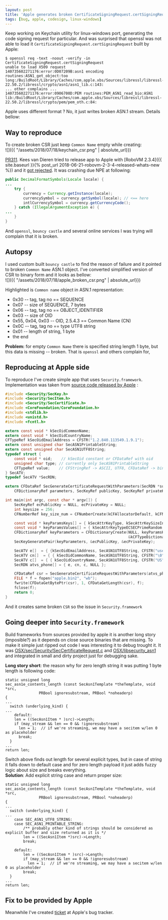 ```yaml
---
layout: post
title: 'Apple generates broken CertificateSigningRequest.certSigningRequest but its ok (for Apple)'
tags: [bug, apple, codesign, linux-windows]
---
```


Keep working on Keychain utility for linux-windows port, generating the code signing request for particular. And was surprised that openssl was not able to load it `CertificateSigningRequest.certSigningRequest` built by Apple:
```
$ openssl req -text -noout -verify -in CertificateSigningRequest.certSigningRequest
unable to load X509 request
140735602271176:error:0D07209B:asn1 encoding routines:ASN1_get_object:too long:/BuildRoot/Library/Caches/com.apple.xbs/Sources/libressl/libressl-22.50.2/libressl/crypto/asn1/asn1_lib.c:143:
... other complains ...
140735602271176:error:0906700D:PEM routines:PEM_ASN1_read_bio:ASN1 lib:/BuildRoot/Library/Caches/com.apple.xbs/Sources/libressl/libressl-22.50.2/libressl/crypto/pem/pem_oth.c:84:
```
Apple uses different format ? No, it just writes broken ASN.1 stream. Details bellow:  
<!-- more -->

## Way to reproduce
To create broken CSR just keep `Common Name` empty while creating:  
![]({{ "/assets/2018/07/18/keychain_csr.png" | absolute_url}})

[PR311](https://github.com/MobiVM/robovm/pull/311). Kees van Dieren tried to release app to Apple with [RoboVM 2.3.4]({{ site.baseurl }}{% post_url 2018-06-21-robovm-2-3-4-released-whats-new %}) and it [got rejected](https://gitter.im/MobiVM/robovm?at=5b2bfd8c72b31d3691e508a7). It was crashing due NPE at following:
```java
public DecimalFormatSymbols(Locale locale) {
...
    try {
        currency = Currency.getInstance(locale);
        currencySymbol = currency.getSymbol(locale); // <== here
        intlCurrencySymbol = currency.getCurrencyCode();
    } catch (IllegalArgumentException e) {
...
    }
}
```

And `openssl`, `bouncy castle` and several online services I was trying will complain that it is broken.

## Autopsy
I used custom built `bouncy castle` to find the reason of failure and it pointed to broken `Common Name` ASN.1 object. I've converted simplified version of CSR to binary form and it looks as bellow:  
![]({{ "/assets/2018/07/18/apple_broken_csr.png" | absolute_url}})

Highlighted is `Common name` object in ASN.1 representation:
* 0x30 -- tag, tag no == SEQUENCE
* 0x07 -- size of SEQUENCE, 7 bytes
* 0x06 -- tag, tag no == OBJECT_IDENTIFIER
* 0x03 -- size of OID
* 0x55, 0x04, 0x03 -- OID, 2.5.4.3 == Common Name (CN)
* 0x0C -- tag, tag no == type UTF8 string
* 0x01 -- length of string, 1 byte
* the end

**Problem:**  for empty `Common Name` there is specified string length 1 byte, but this data is missing -- broken. That is `openssl` and others complain for,

## Reproducing at Apple side
To reproduce I've create simple app that uses `Security.framework`. Implementation was taken from [source code released by Apple](https://opensource.apple.com/source/Security/Security-58286.41.2/) :
```c
#include <Security/SecKey.h>
#include <Security/SecItem.h>
#include <Security/SecCertificate.h>
#include <CoreFoundation/CoreFoundation.h>
#include <stdlib.h>
#include <unistd.h>
#include <fcntl.h>

extern const void * kSecOidCommonName;
extern const void * kSecOidCountryName;
CFTypeRef kSecOidEmailAddress = CFSTR("1.2.840.113549.1.9.1");
extern const unsigned char SecASN1PrintableString;
extern const unsigned char SecASN1UTF8String;
typedef struct {
    const void * oid;    // kSecOid constant or CFDataRef with oid
    unsigned char type; // currently only SecASN1PrintableString
    CFTypeRef value;    // CFStringRef -> ASCII, UTF8, CFDataRef -> binary
} SecATV;
typedef SecATV *SecRDN;

extern CFDataRef SecGenerateCertificateRequestWithParameters(SecRDN *subject,
    CFDictionaryRef parameters, SecKeyRef publicKey, SecKeyRef privateKey) CF_RETURNS_RETAINED;

int main(int argc, const char * argv[]) {
    SecKeyRef ecPublicKey = NULL, ecPrivateKey = NULL;
    int keysize = 256;
    CFNumberRef key_size_num = CFNumberCreate(kCFAllocatorDefault, kCFNumberIntType, &keysize);

    const void * keyParamsKeys[] = { kSecAttrKeyType, kSecAttrKeySizeInBits };
    const void * keyParamsValues[] = { kSecAttrKeyTypeECSECPrimeRandom,  key_size_num};
    CFDictionaryRef keyParameters = CFDictionaryCreate(NULL, keyParamsKeys, keyParamsValues, 2,
                                                       &kCFTypeDictionaryKeyCallBacks, &kCFTypeDictionaryValueCallBacks);
    SecKeyGeneratePair(keyParameters, &ecPublicKey, &ecPrivateKey);

    SecATV e[]  = { {kSecOidEmailAddress, SecASN1UTF8String, CFSTR("user2@google.com") }, {} };
    SecATV cn[]  = { { kSecOidCommonName, SecASN1UTF8String, CFSTR("\0") }, {} };
    SecATV c[]  = { { kSecOidCountryName, SecASN1UTF8String, CFSTR("US") }, {} };
    SecRDN atvs_phone[] = { e, cn, c, NULL };

    CFDataRef csr = SecGenerateCertificateRequestWithParameters(atvs_phone, NULL, ecPublicKey, ecPrivateKey);
    FILE * f = fopen("apple.bin2", "wb");
    fwrite(CFDataGetBytePtr(csr), 1, CFDataGetLength(csr), f);
    fclose(f);
    return 0;
}
```

And it creates same broken `CSR` so the issue in `Security.framework`

## Going deeper into `Security.framework`
Build frameworks from sources provided by apple it is another long story (imposible?) as it depends on close source binaries that are missing. To make it simple just ripped out code I was interesting it to debug trought it. It was [OSX/sec/Security/SecCertificateRequest.c](https://opensource.apple.com/source/Security/Security-58286.41.2/OSX/sec/Security/SecCertificateRequest.c.auto.html) and [OSX/libsecurity_asn1](https://opensource.apple.com/source/Security/Security-58286.41.2/OSX/libsecurity_asn1/) and integrated in small and dirty project just for debugging sake.   

**Long story short**: the reason why for zero length string it was putting 1 byte length is following code:
```
static unsigned long
sec_asn1e_contents_length (const SecAsn1Template *theTemplate, void *src,
			   PRBool ignoresubstream, PRBool *noheaderp)
{
...
  switch (underlying_kind) {
...
    default:
    len = ((SecAsn1Item * )src)->Length;
    if (may_stream && len == 0 && !ignoresubstream)
      len = 1;	// if we're streaming, we may have a secitem w/len 0 as placeholder
      break;
  }      
...
return len;
```

Switch above finds out length for several explicit types, but in case of string it falls down to default case and for zero length payload it just adds fuzzy logic about size and breaks everything.  
**Solution**: Add explicit string case and return proper size:
```
static unsigned long
sec_asn1e_contents_length (const SecAsn1Template *theTemplate, void *src,
			   PRBool ignoresubstream, PRBool *noheaderp)
{
...
  switch (underlying_kind) {
...
    case SEC_ASN1_UTF8_STRING:
    case SEC_ASN1_PRINTABLE_STRING:
        /** probably other kind of strings should be considered as explicit buffer and size returned as it is */
        len = ((SecAsn1Item *)src)->Length;
        break;

    default:
        len = ((SecAsn1Item * )src)->Length;
        if (may_stream && len == 0 && !ignoresubstream)
          len = 1;	// if we're streaming, we may have a secitem w/len 0 as placeholder
        break;
  }      
...
return len;
```

## Fix to be provided by Apple
Meanwhile I've created [ticket]() at Apple's bug tracker.
